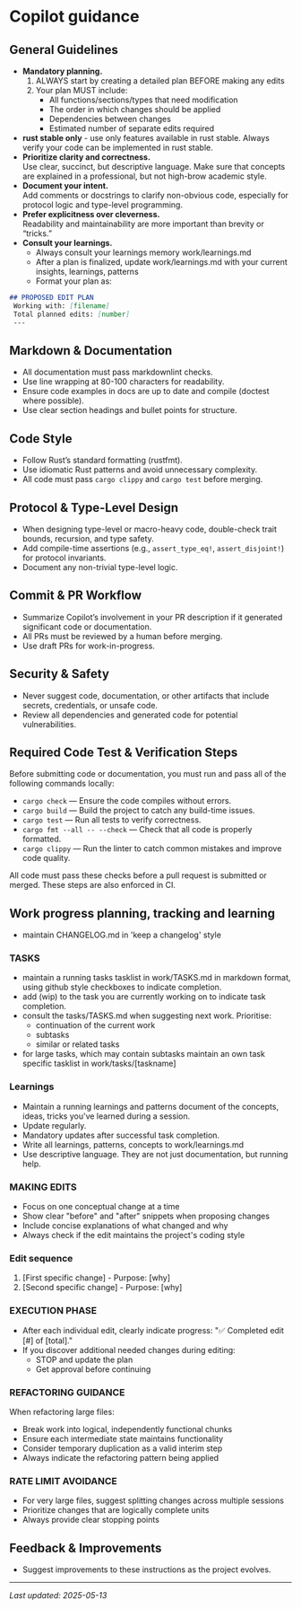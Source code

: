 # Copilot guidance

## General Guidelines

- **Mandatory planning.**  
  1. ALWAYS start by creating a detailed plan BEFORE making any edits
  2. Your plan MUST include:
     - All functions/sections/types that need modification
     - The order in which changes should be applied
     - Dependencies between changes
     - Estimated number of separate edits required
- **rust stable only** - use only features available in rust stable. Always verify your code can be implemented in rust stable.
- **Prioritize clarity and correctness.**  
  Use clear, succinct, but descriptive language. Make sure that concepts are explained in a professional, but not high-brow academic style.
- **Document your intent.**  
  Add comments or docstrings to clarify non-obvious code, especially for protocol logic and type-level programming.
- **Prefer explicitness over cleverness.**  
  Readability and maintainability are more important than brevity or “tricks.”
- **Consult your learnings.**
  - Always consult your learnings memory work/learnings.md
  - After a plan is finalized, update work/learnings.md with your current insights, learnings, patterns
  - Format your plan as:

```markdown
## PROPOSED EDIT PLAN
 Working with: [filename]
 Total planned edits: [number]
 ---
```

## Markdown & Documentation

- All documentation must pass markdownlint checks.
- Use line wrapping at 80-100 characters for readability.
- Ensure code examples in docs are up to date and compile (doctest where possible).
- Use clear section headings and bullet points for structure.

## Code Style

- Follow Rust’s standard formatting (rustfmt).
- Use idiomatic Rust patterns and avoid unnecessary complexity.
- All code must pass `cargo clippy` and `cargo test` before merging.

## Protocol & Type-Level Design

- When designing type-level or macro-heavy code, double-check trait bounds, recursion, and type safety.
- Add compile-time assertions (e.g., `assert_type_eq!`, `assert_disjoint!`) for protocol invariants.
- Document any non-trivial type-level logic.

## Commit & PR Workflow

- Summarize Copilot’s involvement in your PR description if it generated significant code or documentation.
- All PRs must be reviewed by a human before merging.
- Use draft PRs for work-in-progress.

## Security & Safety

- Never suggest code, documentation, or other artifacts that include secrets, credentials, or unsafe code.
- Review all dependencies and generated code for potential vulnerabilities.

## Required Code Test & Verification Steps

Before submitting code or documentation, you must run and pass all of the following commands locally:

- `cargo check` — Ensure the code compiles without errors.
- `cargo build` — Build the project to catch any build-time issues.
- `cargo test` — Run all tests to verify correctness.
- `cargo fmt --all -- --check` — Check that all code is properly formatted.
- `cargo clippy` — Run the linter to catch common mistakes and improve code quality.

All code must pass these checks before a pull request is submitted or merged. These steps are also enforced in CI.

## Work progress planning, tracking and learning

- maintain CHANGELOG.md in 'keep a changelog' style

### TASKS

- maintain a running tasks tasklist in work/TASKS.md in markdown format, using github style checkboxes to indicate completion.
- add (wip) to the task you are currently working on to indicate task completion.
- consult the tasks/TASKS.md when suggesting next work. Prioritise:
  - continuation of the current work
  - subtasks
  - similar or related tasks
- for large tasks, which may contain subtasks maintain an own task specific tasklist in work/tasks/[taskname]

### Learnings

- Maintain a running learnings and patterns document of the concepts, ideas, tricks you've learned during a session.
- Update regularly.
- Mandatory updates after successful task completion.
- Write all learnings, patterns, concepts to work/learnings.md
- Use descriptive language. They are not just documentation, but running help.

### MAKING EDITS

 - Focus on one conceptual change at a time
 - Show clear "before" and "after" snippets when proposing changes
 - Include concise explanations of what changed and why
 - Always check if the edit maintains the project's coding style

### Edit sequence

 1. [First specific change] - Purpose: [why]
 2. [Second specific change] - Purpose: [why]

### EXECUTION PHASE

 - After each individual edit, clearly indicate progress:
   "✅ Completed edit [#] of [total]."
 - If you discover additional needed changes during editing:
   - STOP and update the plan
   - Get approval before continuing

### REFACTORING GUIDANCE

 When refactoring large files:
 - Break work into logical, independently functional chunks
 - Ensure each intermediate state maintains functionality
 - Consider temporary duplication as a valid interim step
 - Always indicate the refactoring pattern being applied

### RATE LIMIT AVOIDANCE

 - For very large files, suggest splitting changes across multiple sessions
 - Prioritize changes that are logically complete units
 - Always provide clear stopping points

## Feedback & Improvements

- Suggest improvements to these instructions as the project evolves.

---

*Last updated: 2025-05-13*
